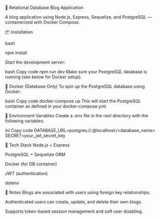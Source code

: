 📝 Relational Database Blog Application

A blog application using Node.js, Express, Sequelize, and PostgreSQL — containerized with Docker Compose.

📦 Installation

bash

npm install

Start the development server:

bash
Copy code
npm run dev
Make sure your PostgreSQL database is running (see below for Docker setup).

🐳 Docker (Database Only)
To spin up the PostgreSQL database using Docker:

bash
Copy code
docker-compose up
This will start the PostgreSQL container as defined in your docker-compose.yml.

🔐 Environment Variables
Create a .env file in the root directory with the following variables:

ini
Copy code
DATABASE_URL=postgres://<user>:<password>@localhost:<port>/<database_name>
SECRET=your_jwt_secret_key

🧱 Tech Stack
Node.js + Express

PostgreSQL + Sequelize ORM

Docker (for DB container)

JWT (authentication)

dotenv

📌 Notes
Blogs are associated with users using foreign key relationships.

Authenticated users can create, update, and delete their own blogs.

Supports token-based session management and soft user disabling.